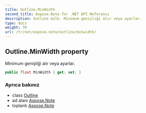 ```yaml
---
title: Outline.MinWidth
second_title: Aspose.Note for .NET API Referansı
description: Outline mülk. Minimum genişliği alır veya ayarlar.
type: docs
weight: 70
url: /tr/net/aspose.note/outline/minwidth/
---
```

## Outline.MinWidth property

Minimum genişliği alır veya ayarlar.

```csharp
public float MinWidth { get; set; }
```

### Ayrıca bakınız

* class [Outline](../)
* ad alanı [Aspose.Note](../../outline/)
* toplantı [Aspose.Note](../../../)


